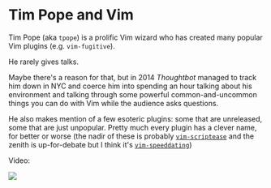 # Tim Pope and Vim

Tim Pope (aka `tpope`) is a prolific Vim wizard who has created many popular Vim plugins (e.g. `vim-fugitive`).

He rarely gives talks.

Maybe there's a reason for that, but in 2014 _Thoughtbot_ managed to track him down in NYC and
coerce him into spending an hour talking about his environment and talking through some
powerful common-and-uncommon things you can do with Vim while the audience asks questions.

He also makes mention of a few esoteric plugins: some that are unreleased, some that are just unpopular.
Pretty much every plugin has a clever name, for better or worse
(the nadir of these is probably [`vim-scriptease`](https://github.com/tpope/vim-scriptease) and the zenith is up-for-debate but I think it's [`vim-speeddating`](https://github.com/tpope/vim-speeddating))

Video:

[![](http://img.youtube.com/vi/MGmIJyTf8pg/0.jpg)](https://www.youtube.com/watch?v=MGmIJyTf8pg)

